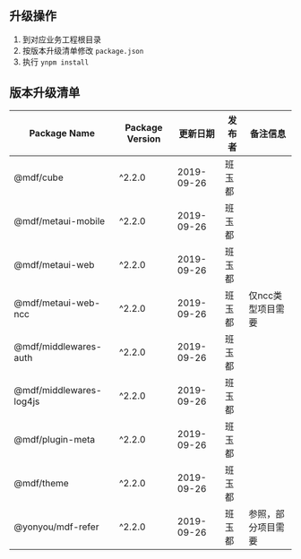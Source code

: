 <a name="aY8A0"></a>
## 升级操作

1. 到对应业务工程根目录
1. 按版本升级清单修改 `package.json` 
1. 执行 `ynpm install` 

<a name="Ey1x1"></a>
## 版本升级清单

| Package Name | Package Version | 更新日期 | 发布者 | 备注信息 |
| --- | --- | --- | --- | --- |
| @mdf/cube | ^2.2.0 | 2019-09-26 | 班玉都 |  |
| @mdf/metaui-mobile | ^2.2.0 | 2019-09-26 | 班玉都 |  |
| @mdf/metaui-web | ^2.2.0 | 2019-09-26 | 班玉都 |  |
| @mdf/metaui-web-ncc | ^2.2.0 | 2019-09-26 | 班玉都 | 仅ncc类型项目需要 |
| @mdf/middlewares-auth | ^2.2.0 | 2019-09-26 | 班玉都 |  |
| @mdf/middlewares-log4js | ^2.2.0 | 2019-09-26 | 班玉都 |  |
| @mdf/plugin-meta | ^2.2.0 | 2019-09-26 | 班玉都 |  |
| @mdf/theme | ^2.2.0 | 2019-09-26 | 班玉都 |  |
| @yonyou/mdf-refer | ^2.2.0 | 2019-09-26 | 班玉都 | 参照，部分项目需要 |